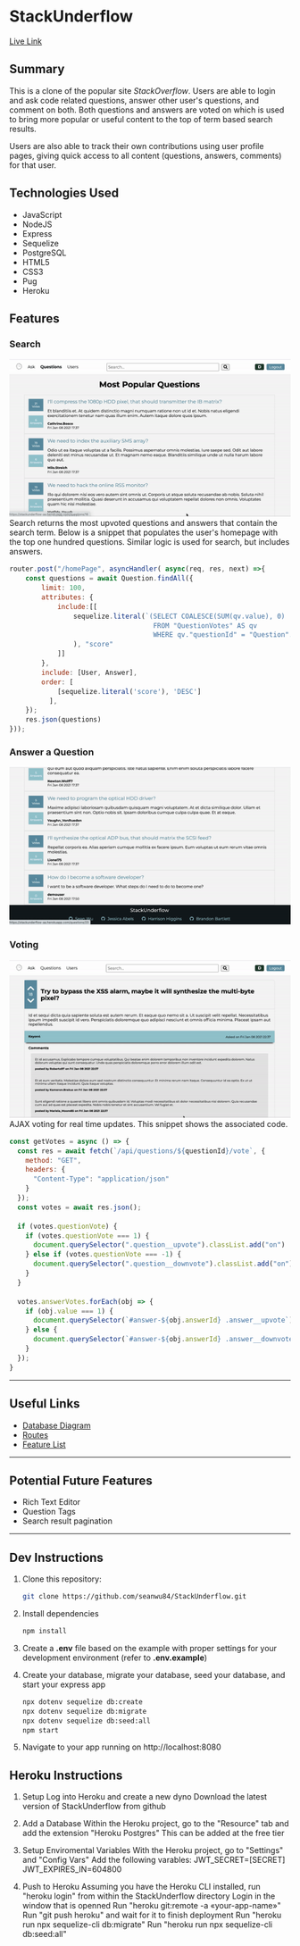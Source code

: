 # StackUnderflow

[Live Link](https://stackunderflow-aa.herokuapp.com)

## Summary
This is a clone of the popular site *StackOverflow*. Users are able to login and ask code related questions, answer other user's questions, and comment on both. Both questions and answers are voted on which is used to bring more popular or useful content to the top of term based search results.

Users are also able to track their own contributions using user profile pages, giving quick access to all content (questions, answers, comments) for that user.
## Technologies Used
- JavaScript
- NodeJS
- Express
- Sequelize
- PostgreSQL
- HTML5
- CSS3
- Pug
- Heroku

## Features
### Search
![Search for question](./documentation/search.gif)
Search returns the most upvoted questions and answers that contain the search term. Below is a snippet that populates the user's homepage with the top one hundred questions. Similar logic is used for search, but includes answers. 

```js
router.post("/homePage", asyncHandler( async(req, res, next) =>{
    const questions = await Question.findAll({
        limit: 100,
        attributes: {
            include:[[
                sequelize.literal(`(SELECT COALESCE(SUM(qv.value), 0)
                                    FROM "QuestionVotes" AS qv
                                    WHERE qv."questionId" = "Question".id)`
                ), "score"
            ]]       
        },
        include: [User, Answer],
        order: [
            [sequelize.literal('score'), 'DESC']
          ],
    });
    res.json(questions)
}));
```
### Answer a Question
![Answer on question](./documentation/answer.gif)
### Voting
![Vote on question](./documentation/vote.gif)
AJAX voting for real time updates. This snippet shows the associated code.
```js
const getVotes = async () => {
  const res = await fetch(`/api/questions/${questionId}/vote`, {
    method: "GET",
    headers: {
      "Content-Type": "application/json"
    }
  });
  const votes = await res.json();

  if (votes.questionVote) {
    if (votes.questionVote === 1) {
      document.querySelector(".question__upvote").classList.add("on")
    } else if (votes.questionVote === -1) {
      document.querySelector(".question__downvote").classList.add("on")
    }
  }

  votes.answerVotes.forEach(obj => {
    if (obj.value === 1) {
      document.querySelector(`#answer-${obj.answerId} .answer__upvote`).classList.add("on")
    } else {
      document.querySelector(`#answer-${obj.answerId} .answer__downvote`).classList.add("on")
    }
  });
}
```


***
## Useful Links
- [Database Diagram](./documentation/erd.png)
- [Routes](./documentation/routes.md)
- [Feature List](./documentation/feature-list.md)
***

## Potential Future Features
- Rich Text Editor
- Question Tags
- Search result pagination

***
## Dev Instructions

1. Clone this repository:
    ```bash
    git clone https://github.com/seanwu84/StackUnderflow.git
    ```

2. Install dependencies
    ```bash
    npm install
    ```
3. Create a **.env** file based on the example with proper settings for your
   development environment (refer to **.env.example**)
4. Create your database, migrate your database, seed your database, and start your express app
    ```bash
    npx dotenv sequelize db:create
    npx dotenv sequelize db:migrate
    npx dotenv sequelize db:seed:all
    npm start
    ```
5. Navigate to your app running on http://localhost:8080

## Heroku Instructions

1. Setup
    Log into Heroku and create a new dyno
    Download the latest version of StackUnderflow from github

2. Add a Database
    Within the Heroku project, go to the "Resource" tab and add the extension "Heroku Postgres"
    This can be added at the free tier

3. Setup Enviromental Variables
    With the Heroku project, go to "Settings" and "Config Vars"
    Add the following varables:
        JWT_SECRET=[SECRET]
        JWT_EXPIRES_IN=604800   

4. Push to Heroku
    Assuming you have the Heroku CLI installed, run "heroku login" from within the StackUnderflow directory
    Login in the window that is openned
    Run "heroku git:remote -a «your-app-name»"
    Run "git push heroku" and wait for it to finish deployment
    Run "heroku run npx sequelize-cli db:migrate"
    Run "heroku run npx sequelize-cli db:seed:all"

